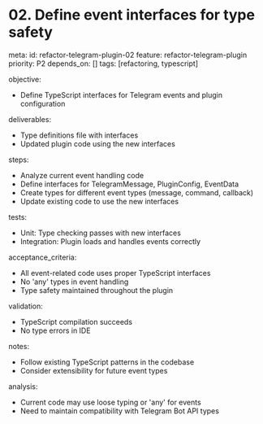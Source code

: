 # 02. Define event interfaces for type safety

meta:
id: refactor-telegram-plugin-02
feature: refactor-telegram-plugin
priority: P2
depends_on: []
tags: [refactoring, typescript]

objective:

- Define TypeScript interfaces for Telegram events and plugin configuration

deliverables:

- Type definitions file with interfaces
- Updated plugin code using the new interfaces

steps:

- Analyze current event handling code
- Define interfaces for TelegramMessage, PluginConfig, EventData
- Create types for different event types (message, command, callback)
- Update existing code to use the new interfaces

tests:

- Unit: Type checking passes with new interfaces
- Integration: Plugin loads and handles events correctly

acceptance_criteria:

- All event-related code uses proper TypeScript interfaces
- No 'any' types in event handling
- Type safety maintained throughout the plugin

validation:

- TypeScript compilation succeeds
- No type errors in IDE

notes:

- Follow existing TypeScript patterns in the codebase
- Consider extensibility for future event types

analysis:

- Current code may use loose typing or 'any' for events
- Need to maintain compatibility with Telegram Bot API types
